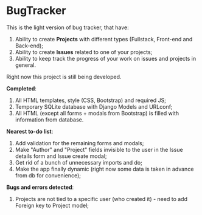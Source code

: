 # BugTracker
This is the light version of bug tracker, that have:
  1) Ability to create <b>Projects</b> with different types (Fullstack, Front-end and Back-end);
  2) Ability to create <b>Issues</b> related to one of your projects;
  3) Ability to keep track the progress of your work on issues and projects in general.

Right now this project is still being developed.

<b>Completed</b>:
  1) All HTML templates, style (CSS, Bootstrap) and required JS;
  2) Temporary SQLite database with Django Models and URLconf;
  3) All HTML (except all forms + modals from Bootstrap) is filled with information from database.

<b>Nearest to-do list</b>:
  1) Add validation for the remaining forms and modals;
  2) Make "Author" and "Project" fields invisible to the user in the Issue details form and Issue create modal;
  3) Get rid of a bunch of unnecessary imports and do;
  4) Make the app finally dynamic (right now some data is taken in advance from db for convenience);

<b>Bugs and errors detected</b>:
  1) Projects are not tied to a specific user (who created it) - need to add Foreign key to Project model;
